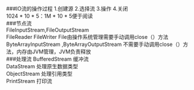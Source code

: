 ###IO流的操作过程
1.创建源 2.选择流 3.操作 4.关闭  
1024 * 10 * 5：1M * 10 * 5便于阅读  
###节点流  
FileInputStream,FileOutputStream  
FileReader FileWriter File由操作系统管理需要手动调用close（）方法  
ByteArrayInputStream ,ByteArrayOutputStream 不需要手动调用close（）方法，内存由JVM管理，JVM负责释放  
###处理流
BufferedStream  缓冲流  
DataStream      处理原生数据类型   
ObjectStream    处理引用类型  
PrintStream     打印流 